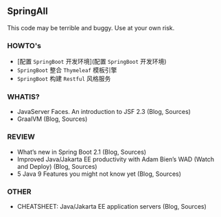 ## SpringAll

This code may be terrible and buggy. Use at your own risk.

### HOWTO's
- [配置 `SpringBoot` 开发环境](配置 `SpringBoot` 开发环境)
- `SpringBoot` 整合 `Thymeleaf` 模板引擎
- `SpringBoot` 构建 `Restful` 风格服务


### WHATIS?
- JavaServer Faces. An introduction to JSF 2.3 (Blog, Sources)
- GraalVM (Blog, Sources)


### REVIEW
- What’s new in Spring Boot 2.1 (Blog, Sources)
- Improved Java/Jakarta EE productivity with Adam Bien’s WAD (Watch and Deploy) (Blog, Sources)
- 5 Java 9 Features you might not know yet (Blog, Sources)

### OTHER
- CHEATSHEET: Java/Jakarta EE application servers (Blog, Sources)

